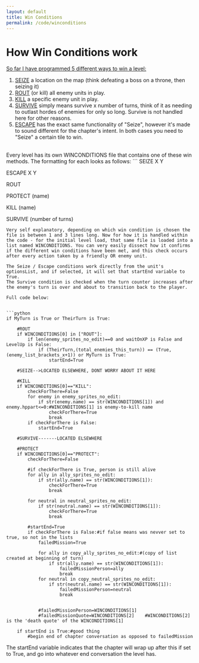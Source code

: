 ```yaml
---
layout: default
title: Win Conditions
permalink: /code/winconditions
---
```


# How Win Conditions work

<span style="text-decoration: underline">So far I have programmed 5 different ways to win a level:</span>


<ol>
<li><span style="text-decoration: underline">SEIZE</span> a location on the map (think defeating a boss on a throne, then seizing it)</li>
<li><span style="text-decoration: underline">ROUT</span> (or kill) all enemy units in play.</li>
<li><span style="text-decoration: underline">KILL</span> a specific enemy unit in play.</li>
<li><span style="text-decoration: underline">SURVIVE</span> simply means survive x number of turns, think of it as needing to outlast hordes of enemies for only so long. Survive is not handled here for other reasons.</li>
<li><span style="text-decoration: underline">ESCAPE</span> has the exact same functionality of "Seize", however it's made to sound different for the chapter's intent. In both cases you need to "Seize" a certain tile to win.</li>
</ol>
<br>
Every level has its own WINCONDITIONS file that contains one of these win methods. The formatting for each looks as follows:
```
SEIZE
X
Y

ESCAPE
X
Y

ROUT

PROTECT
(name)

KILL
(name)

SURVIVE
(number of turns)
```
Very self explanatory, depending on which win condition is chosen the file is between 1 and 3 lines long. Now for how it is handled within the code - for the initial level load, that same file is loaded into a list named WINCONDITIONS. You can very easily dissect how it confirms if the different win conditions have been met, and this check occurs after every action taken by a friendly OR enemy unit.

The Seize / Escape conditions work directly from the unit's optionsList, and if selected, it will set that startEnd variable to True.
The Survive condition is checked when the turn counter increases after the enemy's turn is over and about to transition back to the player.

Full code below:


```python
if MyTurn is True or TheirTurn is True:

    #ROUT
    if WINCONDITIONS[0] in ["ROUT"]:
        if len(enemy_sprites_no_edit)==0 and waitOnXP is False and LevelUp is False:
            if (TheirTurn,(total_enemies_this_turn)) == (True,(enemy_list_brackets_x+1)) or MyTurn is True:
                startEnd=True
                
    #SEIZE-->LOCATED ELSEWHERE, DONT WORRY ABOUT IT HERE

    #KILL
    if WINCONDITIONS[0]=="KILL":
        checkForThere=False
        for enemy in enemy_sprites_no_edit:
            if str(enemy.name) == str(WINCONDITIONS[1]) and enemy.hppart<=0:#WINCONDITIONS[1] is enemy-to-kill name
                checkForThere=True
                break
        if checkForThere is False:
            startEnd=True

    #SURVIVE-------LOCATED ELSEWHERE

    #PROTECT     
    if WINCONDITIONS[0]=="PROTECT":
        checkForThere=False
        
        #if checkForThere is True, person is still alive
        for ally in ally_sprites_no_edit:
            if str(ally.name) == str(WINCONDITIONS[1]):
                checkForThere=True
                break
        
        for neutral in neutral_sprites_no_edit:
            if str(neutral.name) == str(WINCONDITIONS[1]):
                checkForThere=True
                break

        #startEnd=True
        if checkForThere is False:#if false means was nevver set to true, so not in the lists
            failedMission=True

            for ally in copy_ally_sprites_no_edit:#(copy of list created at beginning of turn)
                if str(ally.name) == str(WINCONDITIONS[1]):
                    failedMissionPerson=ally
                    break
            for neutral in copy_neutral_sprites_no_edit:
                if str(neutral.name) == str(WINCONDITIONS[1]):
                    failedMissionPerson=neutral
                    break


            #failedMissionPerson=WINCONDITIONS[1]
            #failedMissionQuote=WINCONDITIONS[2]    #WINCONDITIONS[2] is the 'death quote' of the WINCONDITIONS[1]

	if startEnd is True:#good thing
		#begin end of chapter conversation as opposed to failedMission

```

The startEnd variable indicates that the chapter will wrap up after this if set to True, and go into whatever end conversation the level has.
